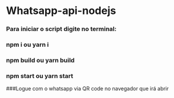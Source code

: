 # Whatsapp-api-nodejs

### Para iniciar o script digite no terminal:

### npm i ou yarn i


### npm build ou yarn build


### npm start ou yarn start


###Logue com o whatsapp via QR code no navegador que irá abrir
